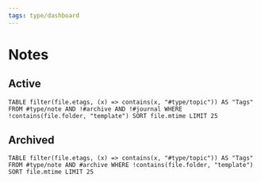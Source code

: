 ```yaml
---
tags: type/dashboard
---
```

# Notes

## Active
```dataview
TABLE filter(file.etags, (x) => contains(x, "#type/topic")) AS "Tags" FROM #type/note AND !#archive AND !#journal WHERE !contains(file.folder, "template") SORT file.mtime LIMIT 25
```

## Archived
```dataview
TABLE filter(file.etags, (x) => contains(x, "#type/topic")) AS "Tags" FROM #type/note AND #archive WHERE !contains(file.folder, "template") SORT file.mtime LIMIT 25
```